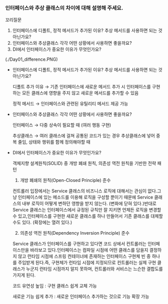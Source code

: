 ### 인터페이스와 추상 클래스의 차이에 대해 설명해 주세요.

꼬리질문
1. 인터페이스에 디폴트, 정적 메서드가 추가된 이유? 추상 메서드를 사용하면 되는 것 아닌가요?
2. 인터페이스와 추상클래스 각각 어떤 상황에서 사용하면 좋을까요?
3. DI에서 인터페이스가 중요한 이유가 무엇인가요?

(./Day01_difference.PNG)

- 인터페이스에 디폴트, 정적 메서드가 추가된 이유? 추상 메서드를 사용하면 되는 것 아닌가요?
    
    디폴트 추가 이유 → 기존 인터페이스에 새로운 메서드 추가 시 인터페이스를 구현하는 모든 클래스에 영향을 주지 않고 새로운 메서드를 추가할 수 있음
    
    정적 메서드 → 인터페이스와 관련된 유틸리티 메서드 제공 가능
    
- 인터페이스와 추상클래스 각각 어떤 상황에서 사용하면 좋을까요?
    
    인터페이스 → 다중 상속이 필요할 때 (여러 행동 구현)
    
    추상클래스 → 여러 클래스에 걸쳐 공통된 코드가 있는 경우 추상클래스에 넣어 중복 줄임, 상태와 행위를 함께 정의해야할 때
    
- DI에서 인터페이스가 중요한 이유가 무엇인가요?

    객체지향 설계원칙(SOLID) 중 개방 폐쇄 원칙, 의존성 역전 원칙을 기반한 전략 패턴
    
    1. 개방 폐쇄의 원칙(Open-Closed Principle) 준수

    컨트롤러 입장에서는 Service 클래스의 비즈니스 로직에 대해서는 관심이 없다.그냥 인터페이스에 있는 메소드를 이용해 로직을 구성할 뿐이기 때문에 Service 클래스의 내부 로직이 어떻게 변하던 영향을 받지 않는다. (변화에 닫혀 있다.)반대로 Service 클래스는 인터페이스에서 규정된 규칙만 잘 지키면 언제든 로직을 변경할 수 있고,인터페이스를 구현한 새로운 클래스를 하나 만들어서 기존 클래스를 대체할 수도 있다. (확장에는 열려 있다.)

    2. 의존성 역전 원칙(Dependency Inversion Principle) 준수

    Service 클래스가 인터페이스를 구현하고 있다면 코드 상에서 컨트롤러는 인터페이스만을 바라보고 있다.인터페이스는 컴파일 시점에 어떤 클래스를 담을지 결정하지 않고 런타임 시점에 스프링 컨테이너에 존재하는 인터페이스 구현체 빈 중 하나를 주입받게 된다.즉, 구현체가 런타임 시점에 지정되므로 컨트롤러는 실제 구현 클래스가 누군지 런타임 시점까지 알지 못하며, 컨트롤러와 서비스는 느슨한 결합도를 가지게 된다.
    
    코드 유연성 높임 : 구현 클래스 쉽게 교체 가능
    
    새로운 기능 쉽게 추가 : 새로운 인터페이스 추가하는 것으로 기능 확장 가능